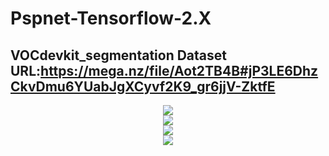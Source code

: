# Pspnet-Tensorflow-2.X
 
VOCdevkit_segmentation Dataset URL:https://mega.nz/file/Aot2TB4B#jP3LE6DhzCkvDmu6YUabJgXCyvf2K9_gr6jjV-ZktfE
-------------------



<div align="center">
<img src="https://github.com/wade0125/Pspnet-Tensorflow-2.X/blob/main/miou_out/mIoU.png">
</div>


<div align="center">
<img src="https://github.com/wade0125/Pspnet-Tensorflow-2.X/blob/main/miou_out/mPA.png">
</div>

<div align="center">
<img src="https://github.com/wade0125/Pspnet-Tensorflow-2.X/blob/main/miou_out/Recall.png">
</div>



<div align="center">
<img src="https://github.com/wade0125/Pspnet-Tensorflow-2.X/blob/main/miou_out/Precision.png">
</div>